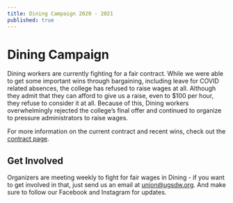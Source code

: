 ```yaml
---
title: Dining Campaign 2020 - 2021
published: true
---
```


# Dining Campaign
Dining workers are currently fighting for a fair contract.  While we were able to get some important wins through bargaining, including leave for COVID related absences, the college has refused to raise wages at all.  Although they admit that they can afford to give us a raise, even to $100 per hour, they refuse to consider it at all.  Because of this, Dining workers overwhelmingly rejected the college’s final offer and continued to organize to pressure administrators to raise wages.

For more information on the current contract and recent wins, check out the [contract page](https://www.ugsdw.org/members/contract/).

## Get Involved
Organizers are meeting weekly to fight for fair wages in Dining - if you want to get involved in that, just send us an email at [union@ugsdw.org](mailto:union@ugsdw.org). And make sure to follow our Facebook and Instagram for updates.
